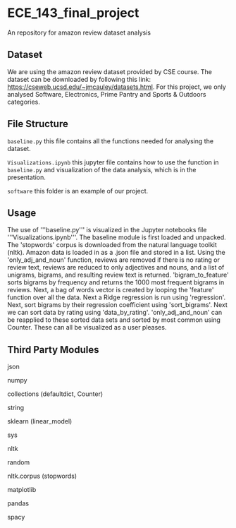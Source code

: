# ECE_143_final_project
An repository for amazon review dataset analysis

## Dataset
We are using the amazon review dataset provided by CSE course. The dataset can be downloaded by following this link: https://cseweb.ucsd.edu/~jmcauley/datasets.html. For this project, we only analysed Software, Electronics, Prime Pantry and Sports & Outdoors categories. 

## File Structure
```baseline.py``` this file contains all the functions needed for analysing the dataset.

```Visualizations.ipynb``` this jupyter file contains how to use the function in ```baseline.py``` and visualization of the data analysis, which is in the presentation.

```software``` this folder is an example of our project.

## Usage
The use of '''baseline.py''' is visualized in the Jupyter notebooks file '''Visualizations.ipynb'''. The baseline module is first loaded and unpacked. The 'stopwords' corpus is downloaded from the natural language toolkit (nltk). Amazon data is loaded in as a .json file and stored in a list. Using the 'only_adj_and_noun' function, reviews are removed if there is no rating or review text, reviews are reduced to only adjectives and nouns, and a list of unigrams, bigrams, and resulting review text is returned. 'bigram_to_feature' sorts bigrams by frequency and returns the 1000 most frequent bigrams in reviews. Next, a bag of words vector is created by looping the 'feature' function over all the data. Next a Ridge regression is run using 'regression'. Next, sort bigrams by their regression coefficient using 'sort_bigrams'. Next we can sort data by rating using 'data_by_rating'. 'only_adj_and_noun' can be reapplied to these sorted data sets and sorted by most common using Counter. These can all be visualized as a user pleases.

## Third Party Modules
json

numpy

collections (defaultdict, Counter)

string

sklearn (linear_model)

sys

nltk

random

nltk.corpus (stopwords)

matplotlib

pandas

spacy
